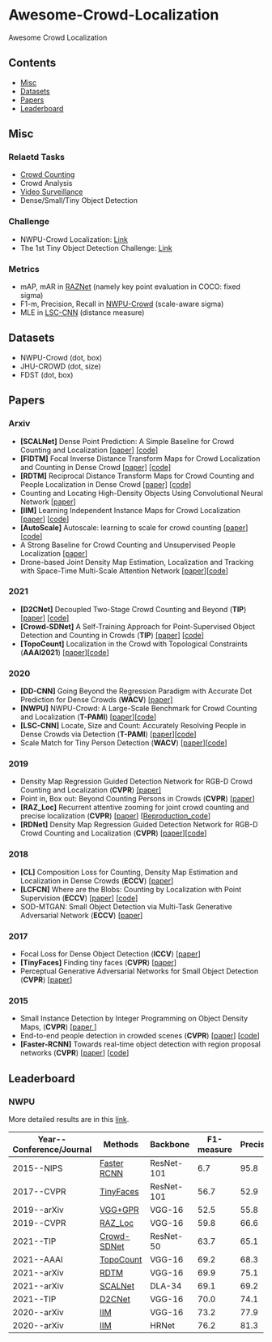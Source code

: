 # Awesome-Crowd-Localization
Awesome Crowd Localization

## Contents
* [Misc](#misc)
* [Datasets](#datasets)
* [Papers](#papers)
* [Leaderboard](#leaderboard)

## Misc

### Relaetd Tasks
- [Crowd Counting](https://github.com/gjy3035/Awesome-Crowd-Counting)
- Crowd Analysis
- [Video Surveillance](https://github.com/CommissarMa/Awesome-Public-Safety-in-Vision)
- Dense/Small/Tiny Object Detection

### Challenge
- NWPU-Crowd Localization: [Link](https://www.crowdbenchmark.com/nwpucrowdloc.html)
- The 1st Tiny Object Detection Challenge: [Link](https://github.com/ucas-vg/TinyBenchmark)

### Metrics
- mAP, mAR in [RAZNet](http://www.muyadong.com/paper/cvpr19_0484.pdf) (namely key point evaluation in COCO: fixed sigma)
- F1-m, Precision, Recall in [NWPU-Crowd](https://arxiv.org/abs/2001.03360) (scale-aware sigma)
- MLE in [LSC-CNN](https://arxiv.org/abs/1906.07538) (distance measure)

## Datasets
- NWPU-Crowd (dot, box)
- JHU-CROWD (dot, size)
- FDST (dot, box)

## Papers

### Arxiv 
- <a name=" SCALNet"></a> **[SCALNet]** Dense Point Prediction: A Simple Baseline for Crowd Counting and Localization [[paper]](https://arxiv.org/abs/2104.12505) [[code]](https://github.com/WangyiNTU/SCALNet)
- <a name="RDTM"></a> **[FIDTM]** Focal Inverse Distance Transform Maps for Crowd Localization and Counting in Dense Crowd [[paper]](https://arxiv.org/pdf/2102.07925.pdf) [[code]](https://github.com/dk-liang/FIDTM)
- <a name="RDTM"></a> **[RDTM]** Reciprocal Distance Transform Maps for Crowd Counting and People Localization in Dense Crowd [[paper]](https://arxiv.org/abs/2102.07925) [[code]](https://github.com/dk-liang/RDTM)
- Counting and Locating High-Density Objects Using Convolutional Neural Network [[paper](https://arxiv.org/pdf/2102.04366.pdf)]
- <a name="IIM"></a> **[IIM]**  Learning Independent Instance Maps for Crowd Localization  [[paper](https://arxiv.org/pdf/2012.04164.pdf)] [[code](https://github.com/taohan10200/IIM)]
- <a name='AutoScale'></a> **[AutoScale]** Autoscale: learning to scale for crowd counting  [[paper](https://arxiv.org/pdf/1912.09632.pdf)] [[code](https://github.com/dk-liang/AutoScale)]
- A Strong Baseline for Crowd Counting and Unsupervised People Localization [[paper](https://arxiv.org/abs/2011.03725)]
- Drone-based Joint Density Map Estimation, Localization and Tracking with Space-Time Multi-Scale Attention Network [[paper](https://arxiv.org/abs/1912.01811)][[code](https://github.com/VisDrone)]

### 2021
- <a name="D2CNet"></a> **[D2CNet]** Decoupled Two-Stage Crowd Counting and Beyond (**TIP**) [[paper]](https://ieeexplore.ieee.org/document/9347700) [[code]](https://git.io/d2cnet)
- <a name="Crowd-SDNet"></a> **[Crowd-SDNet]** A Self-Training Approach for Point-Supervised Object Detection and Counting in Crowds (**TIP**) [[paper]](https://ieeexplore.ieee.org/abstract/document/9347744/) [[code]]( https://github.com/WangyiNTU/Point-supervised-crowd-detection)
- <a name="TopoCount"></a> **[TopoCount]**  Localization in the Crowd with Topological Constraints (**AAAI2021**) [[paper](https://arxiv.org/abs/2012.12482)][[code](https://github.com/ShahiraAbousamra/TopoCount)]

### 2020 
- <a name="DD-CNN"></a> **[DD-CNN]** Going Beyond the Regression Paradigm with Accurate Dot Prediction for Dense Crowds (**WACV**) [[paper]](https://ieeexplore.ieee.org/abstract/document/9093386)
- <a name="NWPU"></a> **[NWPU]** NWPU-Crowd: A Large-Scale Benchmark for Crowd Counting and Localization (**T-PAMI**) [[paper](https://arxiv.org/abs/2001.03360)][[code](https://gjy3035.github.io/NWPU-Crowd-Sample-Code/)]
- <a name="LSC-CNN"></a> **[LSC-CNN]** Locate, Size and Count: Accurately Resolving People in Dense Crowds via Detection (**T-PAMI**) [[paper](https://arxiv.org/abs/1906.07538)][[code](https://github.com/val-iisc/lsc-cnn)]
- Scale Match for Tiny Person Detection (**WACV**) [[paper](https://openaccess.thecvf.com/content_WACV_2020/papers/Yu_Scale_Match_for_Tiny_Person_Detection_WACV_2020_paper.pdf)][[code](https://github.com/ucas-vg/TinyBenchmark)]


### 2019 
- <a name="RDNet"></a> Density Map Regression Guided Detection Network for RGB-D Crowd Counting and Localization (**CVPR**) [[paper]](https://openaccess.thecvf.com/content_CVPR_2019/papers/Lian_Density_Map_Regression_Guided_Detection_Network_for_RGB-D_Crowd_Counting_CVPR_2019_paper.pdf)
- Point in, Box out: Beyond Counting Persons in Crowds  (**CVPR**) [[paper](https://openaccess.thecvf.com/content_CVPR_2019/papers/Liu_Point_in_Box_Out_Beyond_Counting_Persons_in_Crowds_CVPR_2019_paper.pdf)]
- <a name="RAZ_Loc"></a> **[RAZ_Loc]** Recurrent attentive zooming for joint crowd counting and precise localization  (**CVPR**) [[paper](https://openaccess.thecvf.com/content_CVPR_2019/papers/Liu_Recurrent_Attentive_Zooming_for_Joint_Crowd_Counting_and_Precise_Localization_CVPR_2019_paper.pdf)] [[Reproduction_code](https://github.com/gjy3035/NWPU-Crowd-Sample-Code-for-Localization)]
- <a name="RDNet"></a> **[RDNet]** Density Map Regression Guided Detection Network for RGB-D Crowd Counting and Localization (**CVPR**) [[paper](http://openaccess.thecvf.com/content_CVPR_2019/papers/Lian_Density_Map_Regression_Guided_Detection_Network_for_RGB-D_Crowd_Counting_CVPR_2019_paper.pdf)][[code](https://github.com/svip-lab/RGBD-Counting)] 

### 2018 
- <a name="CL"></a> **[CL]** Composition Loss for Counting, Density Map Estimation and Localization in Dense Crowds (**ECCV**) [[paper](https://arxiv.org/abs/1808.01050)]
- <a name="LCFCN"></a> **[LCFCN]**  Where are the Blobs: Counting by Localization with Point Supervision (**ECCV**) [[paper](https://arxiv.org/abs/1807.09856)] [[code](https://github.com/ElementAI/LCFCN)]
- SOD-MTGAN: Small Object Detection via Multi-Task Generative Adversarial Network (**ECCV**) [[paper](https://openaccess.thecvf.com/content_ECCV_2018/papers/Yongqiang_Zhang_SOD-MTGAN_Small_Object_ECCV_2018_paper.pdf)]

### 2017 
- Focal Loss for Dense Object Detection (**ICCV**) [[paper](https://openaccess.thecvf.com/content_ICCV_2017/papers/Lin_Focal_Loss_for_ICCV_2017_paper.pdf)]
- <a name="TinyFaces"></a> **[TinyFaces]** Finding tiny faces (**CVPR**) [[paper](https://openaccess.thecvf.com/content_cvpr_2017/papers/Hu_Finding_Tiny_Faces_CVPR_2017_paper.pdf)]
- Perceptual Generative Adversarial Networks for Small Object Detection (**CVPR**) [[paper](https://openaccess.thecvf.com/content_cvpr_2017/papers/Li_Perceptual_Generative_Adversarial_CVPR_2017_paper.pdf)]

### 2015 
- Small Instance Detection by Integer Programming on Object Density Maps, (**CVPR**) [[paper ]](https://openaccess.thecvf.com/content_cvpr_2015/papers/Ma_Small_Instance_Detection_2015_CVPR_paper.pdf)
- <a name="Hydra-CNN"></a>  End-to-end people detection in crowded scenes  (**CVPR**) [[paper](https://www.cv-foundation.org/openaccess/content_cvpr_2016/papers/Stewart_End-To-End_People_Detection_CVPR_2016_paper.pdf)] [[code](https://github.com/gramuah/ccnn)]
- <a name="Faster_RCNN"></a> **[Faster-RCNN]** Towards real-time object detection with region proposal networks  (**CVPR**) [[paper](http://agamenon.tsc.uah.es/Investigacion/gram/publications/eccv2016-onoro.pdf)] [[code](https://github.com/gramuah/ccnn)]

## Leaderboard

### NWPU

More detailed results are in this [link](https://www.crowdbenchmark.com/nwpucrowdloc.html).

| Year--Conference/Journal |Methods      |Backbone |F1-measure|Precise|Recall|        A0~A5                 |  Avg. | 
|  --------------------------|----------|---------- | -------  | --------| -------|-------------------------     |-------|
| 2015--NIPS | [Faster RCNN](#RCNN)       |ResNet-101| 6.7      | 95.8    | 3.5    | 0/0.002/0.4/7.9/37.2/63.5    | 18.2  |
| 2017--CVPR | [TinyFaces](#TinyFaces)    |ResNet-101| 56.7     | 52.9    | 61.1   | 4.2/22.6/59.1/90.0/93.1/89.6 | 59.8  |
| 2019--arXiv | [VGG+GPR](#VGG)           |VGG-16    | 52.5     | 55.8    | 49.6   | 3.1/27.2/49.1/68.7/49.8/26.3 | 37.4  |
| 2019--CVPR | [RAZ_Loc](#RAZ_Loc)        |VGG-16    | 59.8     | 66.6    | 54.3   | 3.1/27.2/49.1/68.7/49.8/26.3 | 42.4  |
| 2021--TIP | [Crowd-SDNet](#Crowd-SDNet) |ResNet-50 | 63.7     | 65.1    | 62.4   | 7.3/43.7/62.4/75.7/71.2/70.2 | 55.1  |
| 2021--AAAI | [TopoCount](#TopoCount)    |VGG-16    | 69.2     | 68.3    | 70.1   | 5.7/39.1/72.2/85.7/87.3/89.7 | 63.3  |
| 2021--arXiv | [RDTM](#RDTM)             |VGG-16    | 69.9     | 75.1    | 65.4   | 11.5/46.3/68.5/74.9/54.6/18.2 | 45.7 |
| 2021--arXiv | [SCALNet](#SCALNet)       |DLA-34    | 69.1     |69.2     |69.0    | - | - |
| 2021--TIP   | [D2CNet](#D2CNet)         |VGG-16    | 70.0     | 74.1    | 66.2   | 11.3/50.2/67.8/74.5/69.5/76.5| 58.3 |
| 2020--arXiv | [IIM](#IIM)               |VGG-16    | 73.2     | 77.9    | 69.2   | 10.1/44.1/70.7/82.4/83.0/61.4| 58.7  | 
| 2020--arXiv | [IIM](#IIM)               |HRNet     | 76.2     | 81.3    | 71.7   | 12.0/46.0/73.2/85.5/86.7/64.3| 61.3  |  
